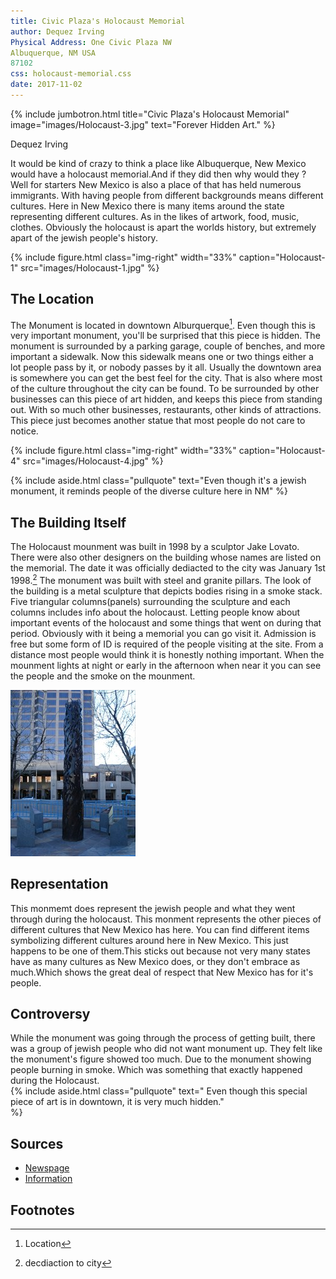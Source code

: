 ```yaml
---
title: Civic Plaza's Holocaust Memorial
author: Dequez Irving
Physical Address: One Civic Plaza NW
Albuquerque, NM USA
87102
css: holocaust-memorial.css
date: 2017-11-02
---
```

{% include jumbotron.html
title="Civic Plaza's Holocaust Memorial"
image="images/Holocaust-3.jpg"
text="Forever Hidden Art."
%} 


Dequez Irving



It would be kind of crazy to think a place like Albuquerque, New Mexico would have a holocaust memorial.And if they did then why would they ? Well for starters New Mexico is also a place of that has held numerous immigrants. With having people from different backgrounds means different cultures. Here in New Mexico there is many items around the state representing different cultures. As in the likes of artwork, food, music, clothes. Obviously the holocaust is apart the worlds history, but extremely apart of the jewish people's history.
















































{% include figure.html
  class="img-right"
  width="33%"
  caption="Holocaust-1"
  src="images/Holocaust-1.jpg"
%}


































































## The Location
The Monument is located in downtown Alburquerque[^source2]. Even though this is very important monument, you'll be surprised that this piece is hidden. The monument is surrounded by a parking garage, couple of benches, and more important a sidewalk. Now this sidewalk means one or two things either a lot people pass by it, or nobody passes by it all. Usually the downtown area is somewhere you can get the best feel for the city. That is also where most of the culture throughout the city can be found. To be surrounded by other businesses can this piece of art hidden, and keeps this piece from standing out. With so much other businesses, restaurants, other kinds of attractions. This piece just becomes another statue that most people do not care to notice.















































































{% include figure.html
  class="img-right"
  width="33%"
  caption="Holocaust-4"
  src="images/Holocaust-4.jpg"
%}













































{% include aside.html
  class="pullquote"
  text="Even though it's a jewish monument, it reminds people of the diverse culture here in NM"
  %}


























## The Building Itself



























The Holocaust mounment was built in 1998 by a sculptor Jake Lovato. There were also other designers on the building whose names are listed on the memorial. The date it was officially dediacted to the city was January 1st 1998.[^source] The monument was built with steel and granite pillars. The look of the building is a metal sculpture that depicts bodies rising in a smoke stack. Five triangular columns(panels) surrounding the sculpture and each columns includes info about the holocaust. Letting people know about important events of the holocaust and some things that went on during that period. Obviously with it being a memorial you can go visit it. Admission is free but some form of ID is required of the people visiting at the site. From a distance most people would think it is honestly nothing important. When the mounment lights at night or early in the afternoon when near it you can see the people and the smoke on the mounment.

![Holocaust-3.jpg](images/Holocaust-3.jpg)






















## Representation
  This monmemt does represent the jewish people and what they went through during the holocaust. This monment represents the other pieces of different cultures that New Mexico has here. You can find different items symbolizing different cultures around here in New Mexico. This just happens to be one of them.This sticks out because not very many states have as many cultures as New Mexico does, or they don't embrace as much.Which shows the great deal of respect that New Mexico has for it's people.














## Controversy
While the monument was going through the process of getting built, there was a group of jewish people who did not want monument up. They felt like the monument's figure showed too much. Due to the monument showing people burning in smoke. Which was something that exactly happened during the Holocaust.  
{% include aside.html
  class="pullquote"
  text=" Even though this special piece of art is in downtown, it is very much hidden."  
  %}
  
## Sources
 - [Newspage](http://Krqe.com)
- [Information](http://waymarking.com)
## Footnotes
[^source]: decdiaction to city
[^source2]:Location
